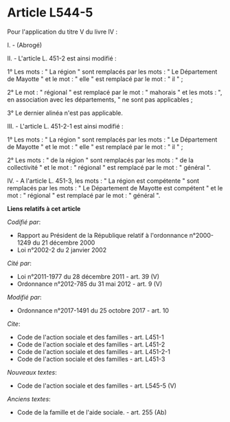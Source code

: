 # Article L544-5

Pour l'application du titre V du livre IV :

I. - (Abrogé)

II. - L'article L. 451-2 est ainsi modifié :

1° Les mots : " La région " sont remplacés par les mots : " Le Département de Mayotte " et le mot : " elle " est remplacé par
le mot : " il " ;

2° Le mot : " régional " est remplacé par le mot : " mahorais " et les mots : ", en association avec les départements, " ne
sont pas applicables ;

3° Le dernier alinéa n'est pas applicable.

III. - L'article L. 451-2-1 est ainsi modifié :

1° Les mots : " La région " sont remplacés par les mots : " Le Département de Mayotte " et le mot : " elle " est remplacé par
le mot : " il " ;

2° Les mots : " de la région " sont remplacés par les mots : " de la collectivité " et le mot : " régional " est remplacé par
le mot : " général ".

IV. - A l'article L. 451-3, les mots : " La région est compétente " sont remplacés par les mots : " Le Département de Mayotte
est compétent " et le mot : " régional " est remplacé par le mot : " général ".

**Liens relatifs à cet article**

_Codifié par_:

  - Rapport au Président de la République relatif à l'ordonnance n°2000-1249 du 21 décembre 2000
  - Loi n°2002-2 du 2 janvier 2002

_Cité par_:

  - Loi n°2011-1977 du 28 décembre 2011 - art. 39 (V)
  - Ordonnance n°2012-785 du 31 mai 2012 - art. 9 (V)

_Modifié par_:

  - Ordonnance n°2017-1491 du 25 octobre 2017 - art. 10

_Cite_:

  - Code de l'action sociale et des familles - art. L451-1
  - Code de l'action sociale et des familles - art. L451-2
  - Code de l'action sociale et des familles - art. L451-2-1
  - Code de l'action sociale et des familles - art. L451-3

_Nouveaux textes_:

  - Code de l'action sociale et des familles - art. L545-5 (V)

_Anciens textes_:

  - Code de la famille et de l'aide sociale. - art. 255 (Ab)
